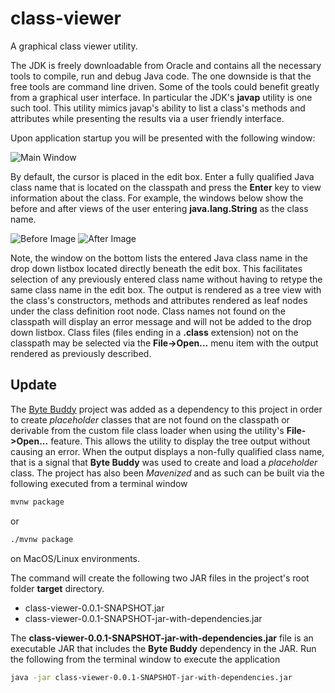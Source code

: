 # class-viewer
A graphical class viewer utility.

The JDK is freely downloadable from Oracle and contains all the necessary tools to compile, run and debug Java code. The one downside is that the free tools are command line driven. Some of the tools could benefit greatly from a graphical user interface. In particular the JDK's **javap** utility is one such tool. This utility mimics javap's ability to list a class's methods and attributes while presenting the results via a user friendly interface.

Upon application startup you will be presented with the following window:

![Main Window](https://user-images.githubusercontent.com/32653184/198867069-88489528-a1bb-4075-a5cb-1102e69d6dfd.png)

By default, the cursor is placed in the edit box. Enter a fully qualified Java class name that is located on the classpath and press the **Enter** key to view information about the class. For example, the windows below show the before and after views of the user entering **java.lang.String** as the class name.

![Before Image](https://user-images.githubusercontent.com/32653184/198866658-cae3211e-870f-4d69-a1ff-7bdba91b0206.png)
![After Image](https://user-images.githubusercontent.com/32653184/198866553-33bc9cf7-d788-48c1-b80c-9b118ec1ec70.png)

Note, the window on the bottom lists the entered Java class name in the drop down listbox located directly beneath the edit box. This facilitates selection of any previously entered class name without having to retype the same class name in the edit box. The output is rendered as a tree view with the class's constructors, methods and attributes rendered as leaf nodes under the class definition root node. Class names not found on the classpath will display an error message and will not be added to the drop down listbox. Class files (files ending in a **.class** extension) not on the classpath may be selected via the **File->Open...** menu item with the output rendered as previously described.

## Update
The [Byte Buddy](https://bytebuddy.net/#/) project was added as a dependency to this project in order to create  _placeholder_  classes that are not found on the classpath or derivable from the custom file class loader when using the utility's **File->Open...** feature. This allows the utility to display the tree output without causing an error. When the output displays a non-fully qualified class name, that is a signal that **Byte Buddy** was used to create and load a  _placeholder_  class. The project has also been  _Mavenized_  and as such can be built via the following executed from a terminal window

```bash
mvnw package
```

or

```bash
./mvnw package
```

on MacOS/Linux environments.

The command will create the following two JAR files in the project's root folder **target** directory.

- class-viewer-0.0.1-SNAPSHOT.jar
- class-viewer-0.0.1-SNAPSHOT-jar-with-dependencies.jar

The **class-viewer-0.0.1-SNAPSHOT-jar-with-dependencies.jar** file is an executable JAR that includes the **Byte Buddy** dependency in the JAR. Run the following from the terminal window to execute the application

```bash
java -jar class-viewer-0.0.1-SNAPSHOT-jar-with-dependencies.jar
```
